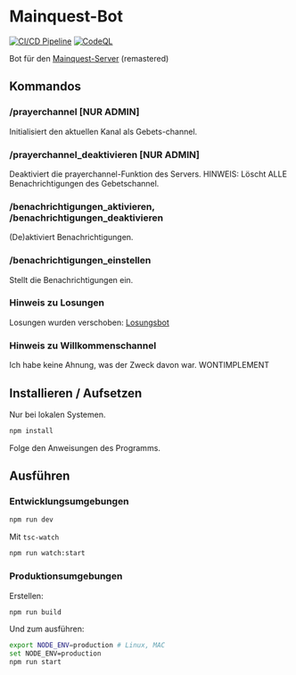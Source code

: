 # Mainquest-Bot

[![CI/CD Pipeline](https://github.com/mainquestministries/mainquest-bot/actions/workflows/build_and_deploy.yml/badge.svg)](https://github.com/mainquestministries/mainquest-bot/actions/workflows/build_and_deploy.yml) [![CodeQL](https://github.com/mainquestministries/mainquest-bot/actions/workflows/github-code-scanning/codeql/badge.svg)](https://github.com/mainquestministries/mainquest-bot/actions/workflows/github-code-scanning/codeql)

Bot für den [Mainquest-Server](https://mainquest.org) (remastered)

## Kommandos

### /prayerchannel [NUR ADMIN]

Initialisiert den aktuellen Kanal als Gebets-channel.

### /prayerchannel_deaktivieren [NUR ADMIN]

Deaktiviert die prayerchannel-Funktion des Servers. HINWEIS: Löscht ALLE Benachrichtigungen des Gebetschannel.

### /benachrichtigungen_aktivieren, /benachrichtigungen_deaktivieren

(De)aktiviert Benachrichtigungen.

### /benachrichtigungen_einstellen

Stellt die Benachrichtigungen ein.

### Hinweis zu Losungen

Losungen wurden verschoben: [Losungsbot](https://github.com/mainquestministries/losungsbot)

### Hinweis zu Willkommenschannel

Ich habe keine Ahnung, was der Zweck davon war. WONTIMPLEMENT

## Installieren / Aufsetzen

Nur bei lokalen Systemen.

```sh
npm install
```

Folge den Anweisungen des Programms.

## Ausführen

### Entwicklungsumgebungen

```sh
npm run dev
```

Mit `tsc-watch`

```sh
npm run watch:start
```

### Produktionsumgebungen

Erstellen:

```sh
npm run build
```

Und zum ausführen:

```sh
export NODE_ENV=production # Linux, MAC
set NODE_ENV=production
npm run start
```

